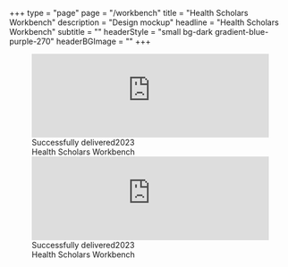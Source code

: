 +++
type = "page"
page = "/workbench"
title = "Health Scholars Workbench"
description = "Design mockup"
headline = "Health Scholars Workbench"
subtitle = ""
headerStyle = "small bg-dark gradient-blue-purple-270"
headerBGImage = ""
+++
<div class="container-xl">
 <figure class="media-item media-light mw-56em mr-ml-a">
    <div class="media-wrap video lazyload" style="box-shadow: var(--shadow-1);">
      <iframe class="lazyload" src="https://www.youtube.com/embed/VGTY7bCSTx8"" data-src="https://www.youtube.com/embed/VGTY7bCSTx8"" width="100%" height="auto" frameborder="0" webkitallowfullscreen mozallowfullscreen allowfullscreen></iframe>
      <time class="time-stamp" datetime="2021">
        <span class="sr-only">Successfully delivered</span>2023</time>
      <figcaption class="media-caption" aria-hidden="true">
        <span class="project-title">Health Scholars Workbench</span>
      </figcaption>
    </div>
    <noscript>
      <div class="media-wrap video" style="box-shadow: var(--shadow-1);">
        <iframe class="" src="https://www.youtube.com/embed/VGTY7bCSTx8"" width="100%" height="auto" frameborder="0" webkitallowfullscreen mozallowfullscreen allowfullscreen></iframe>
        <time class="time-stamp" datetime="2021">
          <span class="sr-only">Successfully delivered</span>2023</time>
         <figcaption class="media-caption" aria-hidden="true">
          <span class="project-title">Health Scholars Workbench</span>
        </figcaption>
      </div>
    </noscript>
  </figure>
</div>